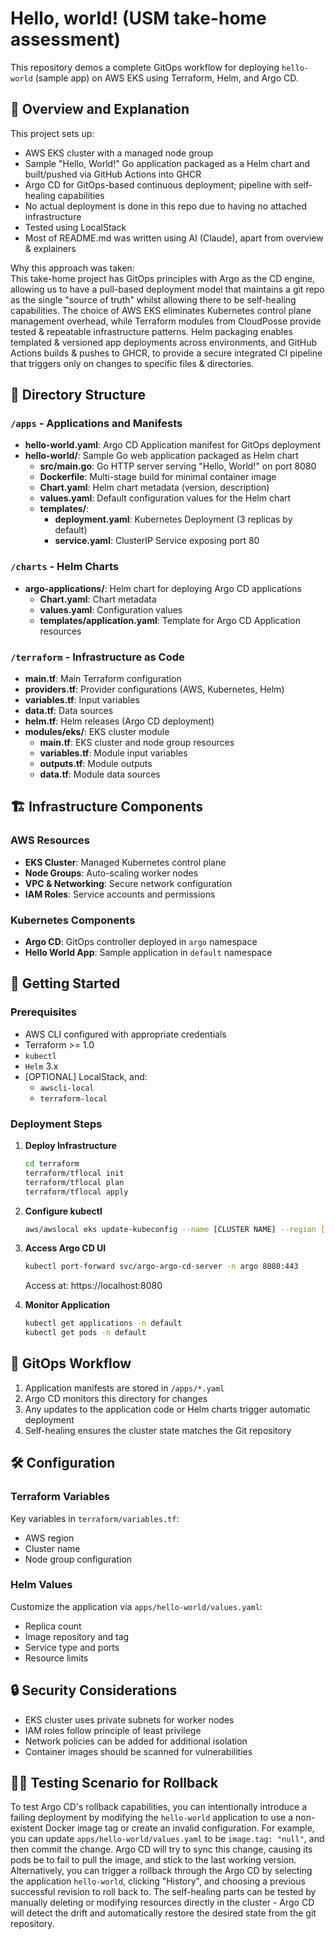 # Hello, world! (USM take-home assessment)

This repository demos a complete GitOps workflow for deploying `hello-world` (sample app) on AWS EKS using Terraform, Helm, and Argo CD.

## 🚀 Overview and Explanation

This project sets up:
- AWS EKS cluster with a managed node group
- Sample "Hello, World!" Go application packaged as a Helm chart and built/pushed via GitHub Actions into GHCR
- Argo CD for GitOps-based continuous deployment; pipeline with self-healing capabilities
- No actual deployment is done in this repo due to having no attached infrastructure
- Tested using LocalStack
- Most of README.md was written using AI (Claude), apart from overview & explainers

Why this approach was taken:  
This take-home project has GitOps principles with Argo as the CD engine, allowing us to have a pull-based deployment model that maintains a git repo as the single "source of truth" whilst allowing there to be self-healing capabilities. The choice of AWS EKS eliminates Kubernetes control plane management overhead, while Terraform modules from CloudPosse provide tested & repeatable infrastructure patterns. Helm packaging enables templated & versioned app deployments across environments, and GitHub Actions builds & pushes to GHCR, to provide a secure integrated CI pipeline that triggers only on changes to specific files & directories.

## 📁 Directory Structure

### `/apps` - Applications and Manifests

- **hello-world.yaml**: Argo CD Application manifest for GitOps deployment
- **hello-world/**: Sample Go web application packaged as Helm chart
  - **src/main.go**: Go HTTP server serving "Hello, World!" on port 8080
  - **Dockerfile**: Multi-stage build for minimal container image
  - **Chart.yaml**: Helm chart metadata (version, description)
  - **values.yaml**: Default configuration values for the Helm chart
  - **templates/**:
    - **deployment.yaml**: Kubernetes Deployment (3 replicas by default)
    - **service.yaml**: ClusterIP Service exposing port 80

### `/charts` - Helm Charts

- **argo-applications/**: Helm chart for deploying Argo CD applications
  - **Chart.yaml**: Chart metadata
  - **values.yaml**: Configuration values
  - **templates/application.yaml**: Template for Argo CD Application resources

### `/terraform` - Infrastructure as Code

- **main.tf**: Main Terraform configuration
- **providers.tf**: Provider configurations (AWS, Kubernetes, Helm)
- **variables.tf**: Input variables
- **data.tf**: Data sources
- **helm.tf**: Helm releases (Argo CD deployment)
- **modules/eks/**: EKS cluster module
  - **main.tf**: EKS cluster and node group resources
  - **variables.tf**: Module input variables
  - **outputs.tf**: Module outputs
  - **data.tf**: Module data sources

## 🏗️ Infrastructure Components

### AWS Resources
- **EKS Cluster**: Managed Kubernetes control plane
- **Node Groups**: Auto-scaling worker nodes
- **VPC & Networking**: Secure network configuration
- **IAM Roles**: Service accounts and permissions

### Kubernetes Components
- **Argo CD**: GitOps controller deployed in `argo` namespace
- **Hello World App**: Sample application in `default` namespace

## 🚦 Getting Started

### Prerequisites
- AWS CLI configured with appropriate credentials
- Terraform >= 1.0
- `kubectl`
- `Helm` 3.x
- [OPTIONAL] LocalStack, and:
   - `awscli-local`
   - `terraform-local`

### Deployment Steps

1. **Deploy Infrastructure**
   ```bash
   cd terraform
   terraform/tflocal init
   terraform/tflocal plan
   terraform/tflocal apply
   ```

2. **Configure kubectl**
   ```bash
   aws/awslocal eks update-kubeconfig --name [CLUSTER NAME] --region [REGION]
   ```

3. **Access Argo CD UI**
   ```bash
   kubectl port-forward svc/argo-argo-cd-server -n argo 8080:443
   ```
   Access at: https://localhost:8080

4. **Monitor Application**
   ```bash
   kubectl get applications -n default
   kubectl get pods -n default
   ```

## 🔄 GitOps Workflow

1. Application manifests are stored in `/apps/*.yaml`
2. Argo CD monitors this directory for changes
3. Any updates to the application code or Helm charts trigger automatic deployment
4. Self-healing ensures the cluster state matches the Git repository

## 🛠️ Configuration

### Terraform Variables
Key variables in `terraform/variables.tf`:
- AWS region
- Cluster name
- Node group configuration

### Helm Values
Customize the application via `apps/hello-world/values.yaml`:
- Replica count
- Image repository and tag
- Service type and ports
- Resource limits

## 🔒 Security Considerations

- EKS cluster uses private subnets for worker nodes
- IAM roles follow principle of least privilege
- Network policies can be added for additional isolation
- Container images should be scanned for vulnerabilities

## 🧑‍🔬 Testing Scenario for Rollback

To test Argo CD's rollback capabilities, you can intentionally introduce a failing deployment by modifying the `hello-world` application to use a non-existent Docker image tag or create an invalid configuration. For example, you can update `apps/hello-world/values.yaml` to be `image.tag: "null"`, and then commit the change. Argo CD will try to sync this change, causing its pods be to fail to pull the image, and stick to the last working version. Alternatively, you can trigger a rollback through the Argo CD by selecting the application `hello-world`, clicking "History", and choosing a previous successful revision to roll back to. The self-healing parts can be tested by manually deleting or modifying resources directly in the cluster - Argo CD will detect the drift and automatically restore the desired state from the git repository.
